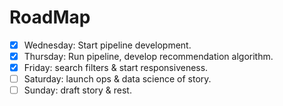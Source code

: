 # RoadMap

- [X] Wednesday: Start pipeline development.
- [X] Thursday: Run pipeline, develop recommendation algorithm.
- [X] Friday: search filters & start responsiveness.
- [ ] Saturday: launch ops & data science of story.
- [ ] Sunday: draft story & rest.
